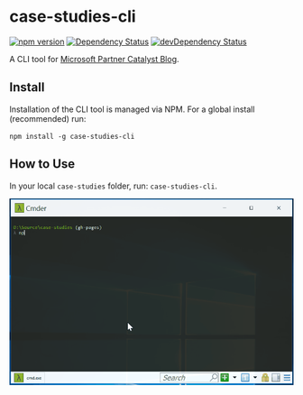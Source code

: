 # case-studies-cli

[![npm version](https://badge.fury.io/js/case-studies-cli.svg)](https://www.npmjs.com/package/case-studies-cli)
[![Dependency Status](https://david-dm.org/jpoon/case-studies-cli.svg)](https://david-dm.org/jpoon/case-studies-cli)
[![devDependency Status](https://david-dm.org/jpoon/case-studies-cli/dev-status.svg)](https://david-dm.org/jpoon/case-studies-cli#info=devDependencies)

A CLI tool for [Microsoft Partner Catalyst Blog](http://catalystcode.github.io/case-studies).

## Install

Installation of the CLI tool is managed via NPM. For a global install (recommended) run:

```
npm install -g case-studies-cli
```

## How to Use

In your local `case-studies` folder, run: `case-studies-cli`. 

![screenshot](img/screenshot.gif)
